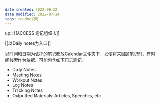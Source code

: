 ```yaml
---
date created: 2022-06-22
date modified: 2022-07-14
tags: readme说明
---
```


up:: [[ACCESS 笔记组织法]]

[[以Daily notes为入口]]

以时间和日期为依托的笔记都放Calendar文件夹下，以便将来回顾笔记时，有时间线索作为依据。可能包含如下日志笔记：

- Daily Notes
- Meeting Notes
- Workout Notes
- Log Notes
- Tracking Notes
- Outputted Materials: Articles, Speeches, etc
